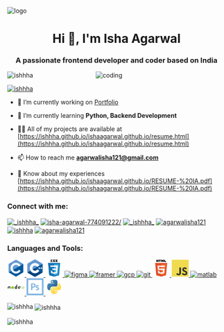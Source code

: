 ![logo](https://previews.123rf.com/images/karpenkoilia/karpenkoilia1801/karpenkoilia180100060/94056117-vector-line-concept-for-computer-science-web-linear-banner-for-programming.jpg)

<h1 align="center">Hi 👋, I'm Isha Agarwal</h1>
<h3 align="center">A passionate frontend developer and coder based on India</h3>

<img align="right" alt="coding" width="300" src="https://steamuserimages-a.akamaihd.net/ugc/1631947648964785474/81CBA15178466DD47195A239232202E78987B714/?imw=637&imh=358&ima=fit&impolicy=Letterbox&imcolor=%23000000&letterbox=true">

<p align="left"> <img src="https://komarev.com/ghpvc/?username=ishhha&label=Profile%20views&color=0e75b6&style=flat" alt="ishhha" /> </p>

<p align="left"> <a href="https://github.com/ryo-ma/github-profile-trophy"><img src="https://github-profile-trophy.vercel.app/?username=ishhha" alt="ishhha" /></a> </p>

- 🔭 I’m currently working on [Portfolio](https://github.com/Ishhha/ishaagarwal.github.io)

- 🌱 I’m currently learning **Python, Backend Development**

- 👨‍💻 All of my projects are available at [https://ishhha.github.io/ishaagarwal.github.io/resume.html](https://ishhha.github.io/ishaagarwal.github.io/resume.html)

- 📫 How to reach me **agarwalisha121@gmail.com**

- 📄 Know about my experiences [https://ishhha.github.io/ishaagarwal.github.io/RESUME-%20IA.pdf](https://ishhha.github.io/ishaagarwal.github.io/RESUME-%20IA.pdf)

<h3 align="left">Connect with me:</h3>
<p align="left">
<a href="https://twitter.com/_ishhha_" target="blank"><img align="center" src="https://raw.githubusercontent.com/rahuldkjain/github-profile-readme-generator/master/src/images/icons/Social/twitter.svg" alt="_ishhha_" height="30" width="40" /></a>
<a href="https://linkedin.com/in/isha-agarwal-774091222/" target="blank"><img align="center" src="https://raw.githubusercontent.com/rahuldkjain/github-profile-readme-generator/master/src/images/icons/Social/linked-in-alt.svg" alt="isha-agarwal-774091222/" height="30" width="40" /></a>
<a href="https://instagram.com/_ishhha_" target="blank"><img align="center" src="https://raw.githubusercontent.com/rahuldkjain/github-profile-readme-generator/master/src/images/icons/Social/instagram.svg" alt="_ishhha_" height="30" width="40" /></a>
<a href="https://www.hackerrank.com/agarwalisha121" target="blank"><img align="center" src="https://raw.githubusercontent.com/rahuldkjain/github-profile-readme-generator/master/src/images/icons/Social/hackerrank.svg" alt="agarwalisha121" height="30" width="40" /></a>
<a href="https://www.leetcode.com/ishhha" target="blank"><img align="center" src="https://raw.githubusercontent.com/rahuldkjain/github-profile-readme-generator/master/src/images/icons/Social/leet-code.svg" alt="ishhha" height="30" width="40" /></a>
<a href="https://auth.geeksforgeeks.org/user/agarwalisha121" target="blank"><img align="center" src="https://raw.githubusercontent.com/rahuldkjain/github-profile-readme-generator/master/src/images/icons/Social/geeks-for-geeks.svg" alt="agarwalisha121" height="30" width="40" /></a>
</p>

<h3 align="left">Languages and Tools:</h3>
<p align="left"> <a href="https://www.cprogramming.com/" target="_blank" rel="noreferrer"> <img src="https://raw.githubusercontent.com/devicons/devicon/master/icons/c/c-original.svg" alt="c" width="40" height="40"/> </a> <a href="https://www.w3schools.com/cpp/" target="_blank" rel="noreferrer"> <img src="https://raw.githubusercontent.com/devicons/devicon/master/icons/cplusplus/cplusplus-original.svg" alt="cplusplus" width="40" height="40"/> </a> <a href="https://www.w3schools.com/css/" target="_blank" rel="noreferrer"> <img src="https://raw.githubusercontent.com/devicons/devicon/master/icons/css3/css3-original-wordmark.svg" alt="css3" width="40" height="40"/> </a> <a href="https://www.figma.com/" target="_blank" rel="noreferrer"> <img src="https://www.vectorlogo.zone/logos/figma/figma-icon.svg" alt="figma" width="40" height="40"/> </a> <a href="https://www.framer.com/" target="_blank" rel="noreferrer"> <img src="https://www.vectorlogo.zone/logos/framer/framer-icon.svg" alt="framer" width="40" height="40"/> </a> <a href="https://cloud.google.com" target="_blank" rel="noreferrer"> <img src="https://www.vectorlogo.zone/logos/google_cloud/google_cloud-icon.svg" alt="gcp" width="40" height="40"/> </a> <a href="https://git-scm.com/" target="_blank" rel="noreferrer"> <img src="https://www.vectorlogo.zone/logos/git-scm/git-scm-icon.svg" alt="git" width="40" height="40"/> </a> <a href="https://www.w3.org/html/" target="_blank" rel="noreferrer"> <img src="https://raw.githubusercontent.com/devicons/devicon/master/icons/html5/html5-original-wordmark.svg" alt="html5" width="40" height="40"/> </a> <a href="https://developer.mozilla.org/en-US/docs/Web/JavaScript" target="_blank" rel="noreferrer"> <img src="https://raw.githubusercontent.com/devicons/devicon/master/icons/javascript/javascript-original.svg" alt="javascript" width="40" height="40"/> </a> <a href="https://www.mathworks.com/" target="_blank" rel="noreferrer"> <img src="https://upload.wikimedia.org/wikipedia/commons/2/21/Matlab_Logo.png" alt="matlab" width="40" height="40"/> </a> <a href="https://nodejs.org" target="_blank" rel="noreferrer"> <img src="https://raw.githubusercontent.com/devicons/devicon/master/icons/nodejs/nodejs-original-wordmark.svg" alt="nodejs" width="40" height="40"/> </a> <a href="https://www.photoshop.com/en" target="_blank" rel="noreferrer"> <img src="https://raw.githubusercontent.com/devicons/devicon/master/icons/photoshop/photoshop-line.svg" alt="photoshop" width="40" height="40"/> </a> <a href="https://www.python.org" target="_blank" rel="noreferrer"> <img src="https://raw.githubusercontent.com/devicons/devicon/master/icons/python/python-original.svg" alt="python" width="40" height="40"/> </a> </p>

<p><img align="left" src="https://github-readme-stats.vercel.app/api/top-langs?username=ishhha&show_icons=true&locale=en&layout=compact" alt="ishhha" /></p>

<p>&nbsp;<img align="center" src="https://github-readme-stats.vercel.app/api?username=ishhha&show_icons=true&locale=en" alt="ishhha" /></p>

<p><img align="center" src="https://github-readme-streak-stats.herokuapp.com/?user=ishhha&" alt="ishhha" /></p>
